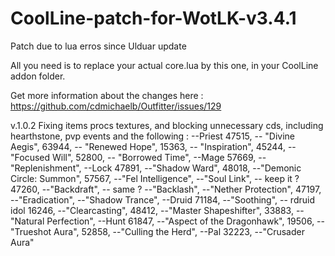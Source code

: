# CoolLine-patch-for-WotLK-v3.4.1
Patch due to lua erros since Ulduar update

All you need is to replace your actual core.lua by this one, in your CoolLine addon folder.

Get more information about the changes here : https://github.com/cdmichaelb/Outfitter/issues/129

v.1.0.2 Fixing items procs textures, and blocking unnecessary cds, including hearthstone, pvp events and the following : 
    --Priest
    47515, -- "Divine Aegis",
    63944, -- "Renewed Hope",
    15363, -- "Inspiration",
    45244, -- "Focused Will",
    52800, -- "Borrowed Time",
    --Mage
    57669, --"Replenishment",
    --Lock
    47891, --"Shadow Ward",
    48018, --"Demonic Circle: Summon",
    57567, --"Fel Intelligence",
    --"Soul Link", -- keep it ?
    47260, --"Backdraft", -- same ?
    --"Backlash",
    --"Nether Protection",
    47197, --"Eradication",
    --"Shadow Trance",
    --Druid
    71184, --"Soothing", -- rdruid idol
    16246, --"Clearcasting",
    48412, --"Master Shapeshifter",
    33883, --"Natural Perfection",
    --Hunt
    61847, --"Aspect of the Dragonhawk",
    19506, --"Trueshot Aura",
    52858, --"Culling the Herd",
    --Pal
    32223, --"Crusader Aura"